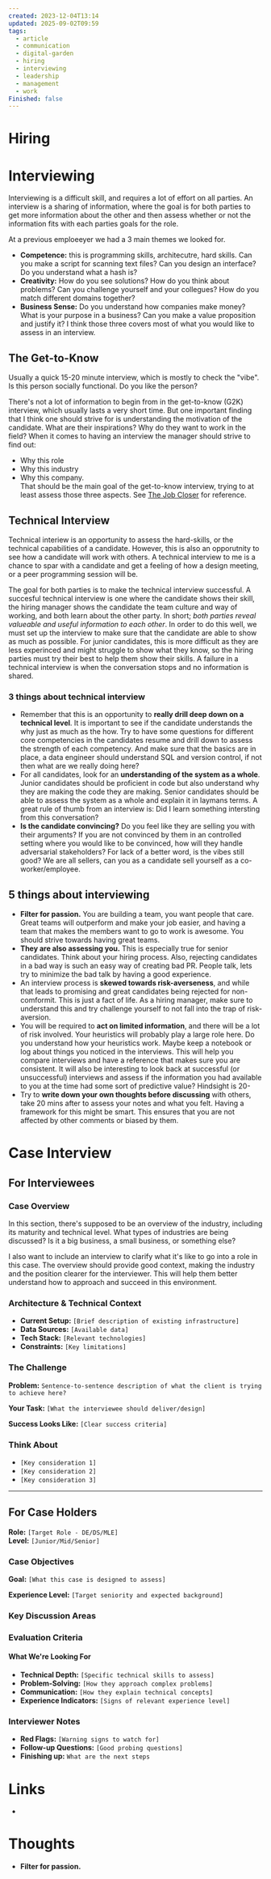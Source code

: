 ```yaml
---
created: 2023-12-04T13:14
updated: 2025-09-02T09:59
tags:
  - article
  - communication
  - digital-garden
  - hiring
  - interviewing
  - leadership
  - management
  - work
Finished: false
---
```


# Hiring



# Interviewing

Interviewing is a difficult skill, and requires a lot of effort on all parties. An interview is a sharing of information, where the goal is for both parties to get more information about the other and then assess whether or not the information fits with each parties goals for the role. 

At a previous emploeeyer we had a 3 main themes we looked for. 
- **Competence:** this is programming skills, architecutre, hard skills. Can you make a script for scanning text files? Can you design an interface? Do you understand what a hash is?
- **Creativity:** How do you see solutions? How do you think about problems? Can you challenge yourself and your collegues? How do you match different domains together?
- **Business Sense:** Do you understand how companies make money? What is your purpose in a business? Can you make a value proposition and justify it?
I think those three covers most of what you would like to assess in an interview.
## The Get-to-Know
Usually a quick 15-20 minute interview, which is mostly to check the "vibe". Is this person socially functional. Do you like the person? 

There's not a lot of information to begin from in the get-to-know (G2K) interview, which usually lasts a very short time. But one important finding that I think one should strive for is understanding the motivation of the candidate. What are their inspirations? Why do they want to work in the field? When it comes to having an interview the manager should strive to find out:
- Why this role
- Why this industry
- Why this company.  
That should be the main goal of the get-to-know interview, trying to at least assess those three aspects. See [The Job Closer](../Books/Book%20Reviews/Work/Jobs/The%20Job%20Closer.md) for reference. 

## Technical Interview


Technical interiew is an opportunity to assess the hard-skills, or the technical capabilities of a candidate. However, this is also an opporutnity to see how a candidate will work with others. A technical interview to me is a chance to spar with a candidate and get a feeling of how a design meeting, or a peer programming session will be. 

The goal for both parties is to make the technical interview successful. A succesful technical interview is one where the candidate shows their skill, the hiring manager shows the candidate the team culture and way of working, and both learn about the other party. In short; *both parties reveal valueable and useful information to each other*. In order to do this well, we must set up the interview to make sure that the candidate are able to show as much as possible. For junior candidates, this is more difficult as they are less experinced and might struggle to show what they know, so the hiring parties must try their best to help them show their skills. A failure in a technical interview is when the conversation stops and no information is shared. 

### 3 things about technical interview 
- Remember that this is an opportunity to **really drill deep down on a technical level**. It is important to see if the candidate understands the why just as much as the how. Try to have some questions for different core competencies in the candidates resume and drill down to assess the strength of each competency. And make sure that the basics are in place, a data engineer should understand SQL and version control, if not then what are we really doing here?
- For all candidates, look for an **understanding of the system as a whole**. Junior candidates should be proficient in code but also understand why they are making the code they are making. Senior candidates should be able to assess the system as a whole and explain it in laymans terms.  A great rule of thumb from an interview is: Did I learn something intersting from this conversation? 
- **Is the candidate convincing?** Do you feel like they are selling you with their arguments? If you are not convinced by them in an controlled setting where you would like to be convinced, how will they handle adversarial stakeholders? For lack of a better word, is the vibes still good? We are all sellers, can you as a candidate sell yourself as a co-worker/employee. 



## 5 things about interviewing 
- **Filter for passion.** You are building a team, you want people that care. Great teams will outperform and make your job easier, and having a team that makes the members want to go to work is awesome. You should strive towards having great teams. 
- **They are also assessing you.** This is especially true for senior candidates. Think about your hiring process. Also, rejecting candidates in a bad way is such an easy way of creating bad PR. People talk, lets try to minimize the bad talk by having a good experience. 
- An interview process is **skewed towards risk-averseness**, and while that leads to promising and great candidates being rejected for non-comformit. This is just a fact of life. As a hiring manager, make sure to understand this and try challenge yourself to not fall into the trap of risk-aversion. 
- You will be required to **act on limited information**, and there will be a lot of risk involved. Your heuristics will probably play a large role here. Do you understand how your heuristics work. Maybe keep a notebook or log about things you noticed in the interviews. This will help you compare interviews and have a reference that makes sure you are consistent. It will also be interesting to look back at successful (or unsuccessful) interviews and assess if the information you had available to you at the time had some sort of predictive value? Hindsight is 20- 
- Try to **write down your own thoughts before discussing** with others, take 20 mins after to assess your notes and what you felt. Having a framework for this might be smart. This ensures that you are not affected by other comments or biased by them.  


# Case Interview



## For Interviewees

### Case Overview

In this section, there's supposed to be an overview of the industry, including its maturity and technical level. What types of industries are being discussed? Is it a big business, a small business, or something else?

I also want to include an interview to clarify what it's like to go into a role in this case. The overview should provide good context, making the industry and the position clearer for the interviewer. This will help them better understand how to approach and succeed in this environment.

### Architecture & Technical Context
- **Current Setup:** `[Brief description of existing infrastructure]`
- **Data Sources:** `[Available data]`
- **Tech Stack:** `[Relevant technologies]`
- **Constraints:** `[Key limitations]`

### The Challenge
**Problem:** `Sentence-to-sentence description of what the client is trying to achieve here?`

**Your Task:** `[What the interviewee should deliver/design]`

**Success Looks Like:** `[Clear success criteria]`

### Think About
- `[Key consideration 1]`
- `[Key consideration 2]`
- `[Key consideration 3]`


---

## For Case Holders

**Role:** `[Target Role - DE/DS/MLE]`  
**Level:** `[Junior/Mid/Senior]`

### Case Objectives
**Goal:** `[What this case is designed to assess]`

**Experience Level:** `[Target seniority and expected background]`

### Key Discussion Areas


### Evaluation Criteria

#### What We're Looking For
- **Technical Depth:** `[Specific technical skills to assess]`
- **Problem-Solving:** `[How they approach complex problems]`
- **Communication:** `[How they explain technical concepts]`
- **Experience Indicators:** `[Signs of relevant experience level]`

### Interviewer Notes
- **Red Flags:** `[Warning signs to watch for]`
- **Follow-up Questions:** `[Good probing questions]`
- **Finishing up:** `What are the next steps`

# Links
- 

# Thoughts 
- **Filter for passion.** 


